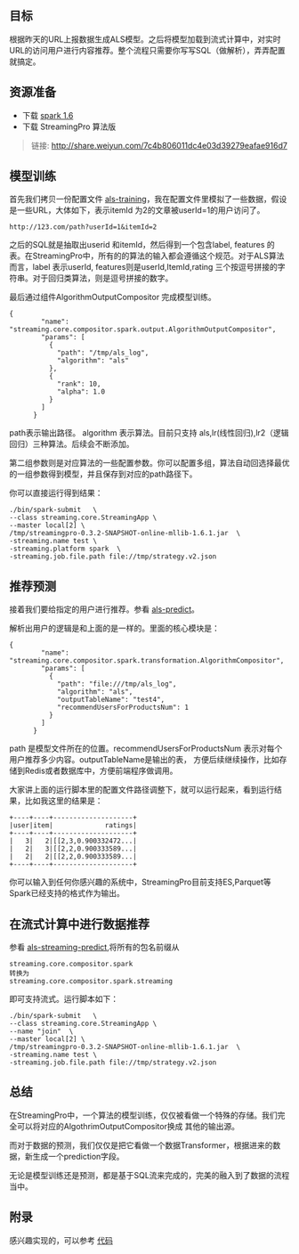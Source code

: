## 目标

根据昨天的URL上报数据生成ALS模型。之后将模型加载到流式计算中，对实时URL的访问用户进行内容推荐。整个流程只需要你写写SQL（做解析），弄弄配置就搞定。

## 资源准备

* 下载 [spark 1.6](http://spark.apache.org/downloads.html)
* 下载 StreamingPro 算法版
 > 链接:  http://share.weiyun.com/7c4b806011dc4e03d39279eafae916d7


## 模型训练

 首先我们拷贝一份配置文件  [als-training](https://gist.github.com/allwefantasy/2170f67c9e1e453604e2e76923ee65dc)，我在配置文件里模拟了一些数据，假设是一些URL，大体如下，表示itemId 为2的文章被userId=1的用户访问了。

```
http://123.com/path?userId=1&itemId=2
```

之后的SQL就是抽取出userid 和itemId，然后得到一个包含label, features 的表。在StreamingPro中，所有的的算法的输入都会遵循这个规范。对于ALS算法而言，label 表示userId, features则是userId,ItemId,rating 三个按逗号拼接的字符串。对于回归类算法，则是逗号拼接的数字。

最后通过组件AlgorithmOutputCompositor 完成模型训练。

```
{
        "name": "streaming.core.compositor.spark.output.AlgorithmOutputCompositor",
        "params": [
          {
            "path": "/tmp/als_log",
            "algorithm": "als"
          },
          {
            "rank": 10,
            "alpha": 1.0
          }
        ]
      }
```

path表示输出路径。 algorithm 表示算法。目前只支持 als,lr(线性回归),lr2（逻辑回归）三种算法。后续会不断添加。

第二组参数则是对应算法的一些配置参数。你可以配置多组，算法自动回选择最优的一组参数得到模型，并且保存到对应的path路径下。

你可以直接运行得到结果：

```
./bin/spark-submit   \
--class streaming.core.StreamingApp \
--master local[2] \
/tmp/streamingpro-0.3.2-SNAPSHOT-online-mllib-1.6.1.jar  \
-streaming.name test \
-streaming.platform spark  \
-streaming.job.file.path file://tmp/strategy.v2.json 
```

## 推荐预测

接着我们要给指定的用户进行推荐。参看 [als-predict](https://gist.github.com/allwefantasy/c0d3cf678356515e35cf6d4e0529038b)。

解析出用户的逻辑是和上面的是一样的。里面的核心模块是：

```
{
        "name": "streaming.core.compositor.spark.transformation.AlgorithmCompositor",
        "params": [
          {
            "path": "file:///tmp/als_log",
            "algorithm": "als",
            "outputTableName": "test4",
            "recommendUsersForProductsNum": 1
          }
        ]
      }
```

path 是模型文件所在的位置。recommendUsersForProductsNum 表示对每个用户推荐多少内容。outputTableName是输出的表，
 方便后续继续操作，比如存储到Redis或者数据库中，方便前端程序做调用。

大家讲上面的运行脚本里的配置文件路径调整下，就可以运行起来，看到运行结果，比如我这里的结果是：

```
+----+----+--------------------+
|user|item|             ratings|
+----+----+--------------------+
|   3|   2|[[2,3,0.900332472...|
|   2|   3|[[2,2,0.900333589...|
|   2|   2|[[2,2,0.900333589...|
+----+----+--------------------+
```
你可以输入到任何你感兴趣的系统中，StreamingPro目前支持ES,Parquet等Spark已经支持的格式作为输出。

## 在流式计算中进行数据推荐

参看 [als-streaming-predict](https://gist.github.com/allwefantasy/fc8280006f466ddc860c842ac8abf2c0),将所有的包名前缀从

```
streaming.core.compositor.spark
转换为
streaming.core.compositor.spark.streaming
```
即可支持流式。运行脚本如下：

```
./bin/spark-submit   \
--class streaming.core.StreamingApp \
--name "join"  \
--master local[2] \
/tmp/streamingpro-0.3.2-SNAPSHOT-online-mllib-1.6.1.jar  \
-streaming.name test \
-streaming.job.file.path file://tmp/strategy.v2.json 
```

## 总结

在StreamingPro中，一个算法的模型训练，仅仅被看做一个特殊的存储。我们完全可以将对应的AlgothrimOutputCompositor换成 其他的输出源。

而对于数据的预测，我们仅仅是把它看做一个数据Transformer，根据进来的数据，新生成一个prediction字段。

无论是模型训练还是预测，都是基于SQL流来完成的，完美的融入到了数据的流程当中。


## 附录

感兴趣实现的，可以参考 [代码](https://github.com/allwefantasy/streamingpro/tree/mllib/src/main/java/org/apache/spark/ml)

